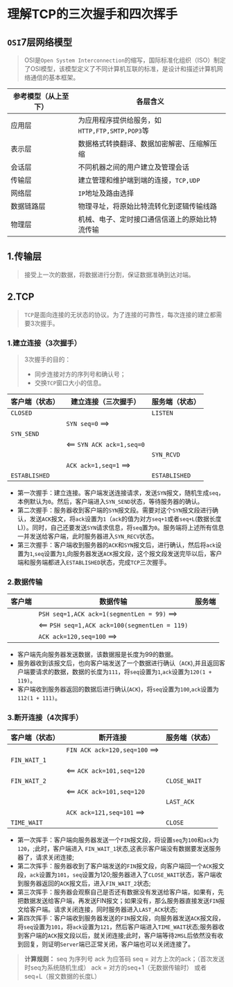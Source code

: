 # 理解TCP的三次握手和四次挥手

## `OSI`7层网络模型

> OSI是`Open System Interconnection`的缩写，国际标准化组织（ISO）制定了OSI模型，该模型定义了不同计算机互联的标准，是设计和描述计算机网络通信的基本框架。

| 参考模型（从上至下） | 各层含义                                       |
| -------------------- | ---------------------------------------------- |
| 应用层               | 为应用程序提供给服务，如`HTTP,FTP,SMTP,POP3`等 |
| 表示层               | 数据格式转换翻译、数据加密解密、压缩解压缩     |
| 会话层               | 不同机器之间的用户建立及管理会话               |
| 传输层               | 建立管理和维护端到端的连接，`TCP,UDP`          |
| 网络层               | `IP`地址及路由选择                             |
| 数据链路层           | 物理寻址，将原始比特流转化到逻辑传输线路       |
| 物理层               | 机械、电子、定时接口通信信道上的原始比特流传输 |

## 1.传输层

> 接受上一次的数据，将数据进行分割，保证数据准确到达对端。

## 2.TCP

> `TCP`是面向连接的无状态的协议。为了连接的可靠性，每次连接的建立都需要3次握手。

### 1.建立连接（3次握手）

> 3次握手的目的：
>
> - 同步连接对方的序列号和确认号；
> - 交换`TCP`窗口大小的信息。

| 客户端（状态） | 建立连接（三次握手）      | 服务端（状态） |
| -------------- | ------------------------- | -------------- |
| `CLOSED`       |                           | `LISTEN`       |
|                | `SYN seq=0` ==>           |                |
| `SYN_SEND`     |                           |                |
|                | <== `SYN ACK ack=1,seq=0` |                |
|                |                           | `SYN_RCVD`     |
|                | `ACK ack=1,seq=1` ==>     |                |
| `ESTABLISHED`  |                           | `ESTABLISHED`  |

- 第一次握手：建立连接。客户端发送连接请求，发送`SYN`报文，随机生成`seq`，本例默认为`0`。然后，客户端进入`SYN_SEND`状态，等待服务器的确认。
- 第二次握手：服务器收到客户端的`SYN`报文段。需要对这个`SYN`报文段进行确认，发送`ACK`报文，将`ack`设置为`1`（`ack`的值为对方`seq+1`或者`seq+L`(数据长度L)）。同时，自己还要发送`SYN`请求信息，将`seq`置为`0`。服务端将上述所有信息一并发送给客户端，此时服务器进入`SYN_RECV`状态。
- 第三次握手：客户端收到服务器的`ACK`和`SYN`报文后，进行确认，然后将`ack`设置为`1`,`seq`设置为`1`,向服务器发送`ACK`报文段，这个报文段发送完毕以后，客户端和服务端都进入`ESTABLISHED`状态，完成`TCP`三次握手。

### 2.数据传输

| 客户端 | 数据传输                                      | 服务端 |
| ------ | --------------------------------------------- | ------ |
|        | `PSH seq=1,ACK ack=1(segmentLen = 99)` ==>    |        |
|        | <== `PSH seq=1,ACK ack=100(segmentLen = 119)` |        |
|        | `ACK ack=120,seq=100` ==>                     |        |

- 客户端先向服务器发送数据，该数据报是长度为99的数据。
- 服务器收到该报文后，也向客户端发送了一个数据进行确认（`ACK`),并且返回客户端要请求的数据，数据的长度为`111`，将`seq`设置为`1`,`ack`设置为`120(1 + 119)`。
- 客户端收到服务器返回的数据后进行确认(`ACK`)，将`seq`设置为`100`,`ack`设置为`112(1 + 111)`。

### 3.断开连接（4次挥手）

| 客户端（状态） | 断开连接                      | 服务端（状态） |
| -------------- | ----------------------------- | -------------- |
|                | `FIN ACK ack=120,seq=100` ==> |                |
| `FIN_WAIT_1`   |                               |                |
|                | <== `ACK ack=101,seq=120`     |                |
| `FIN_WAIT_2`   |                               | `CLOSE_WAIT`   |
|                | <== `ACK ack=101,seq=120`     |                |
|                |                               | `LAST_ACK`     |
|                | `ACK ack=121,seq=101` ==>     |                |
| `TIME_WAIT`    |                               | `CLOSE`        |

- 第一次挥手：客户端向服务器发送一个`FIN`报文段，将设置`seq`为`100`和`ack`为`120`，;此时，客户端进入 `FIN_WAIT_1`状态,这表示客户端没有数据要发送服务器了，请求关闭连接;
- 第二次挥手：服务器收到了客户端发送的`FIN`报文段，向客户端回一个`ACK`报文段，`ack`设置为`101`，`seq`设置为120;服务器进入了`CLOSE_WAIT`状态，客户端收到服务器返回的`ACK`报文后，进入`FIN_WAIT_2`状态;
- 第三次挥手：服务器会观察自己是否还有数据没有发送给客户端，如果有，先把数据发送给客户端，再发送FIN报文；如果没有，那么服务器直接发送`FIN`报文给客户端。请求关闭连接，同时服务器进入`LAST_ACK`状态;
- 第四次挥手：客户端收到服务器发送的`FIN`报文段，向服务器发送`ACK`报文段，将`seq`设置为`101`，将`ack`设置为`121`，然后客户端进入`TIME_WAIT`状态;服务器收到客户端的`ACK`报文段以后，就关闭连接;此时，客户端等待`2MSL`后依然没有收到回复，则证明`Server`端已正常关闭，客户端也可以关闭连接了。

> **计算规则：** 
> seq 为序列号
> ack 为应答码
> seq = 对方上次的ack；（首次发送时seq为系统随机生成）
> ack = 对方的seq+1（无数据传输时） 或者 seq+L（报文数据的长度L）